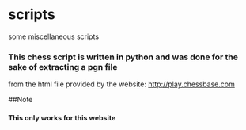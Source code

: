 # scripts
some miscellaneous scripts

### This chess script is written in python and was done for the sake of extracting a pgn file
from the html file provided by the website: http://play.chessbase.com

##Note

#### This only works for this website
